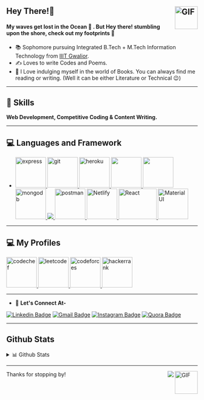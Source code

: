 ## Hey There!:wave: <img align="right" alt="GIF" height="60px" src="https://media.giphy.com/media/du3J3cXyzhj75IOgvA/giphy.gif" />

#### My waves get lost in the Ocean :ocean: . But Hey there! stumbling upon the shore, check out my footprints :footprints:


- :books: Sophomore pursuing Integrated B.Tech + M.Tech Information Technology from [IIIT Gwalior](https://www.iiitm.ac.in/index.php/en/).
- :writing_hand: Loves to write Codes and Poems.
- :green_book: I Love indulging myself in the world of Books. You can always find me reading or writing. (Well it can be either Literature or Technical :wink:)
***
## :1st_place_medal: **Skills** 
**Web Development, Competitive Coding & Content Writing.**
***
## :computer: Languages and Framework 
- <p align="left"> <a href="https://expressjs.com" target="_blank"> <img src="https://www.vectorlogo.zone/logos/expressjs/expressjs-ar21.svg" alt="express" height="80"/> </a> <a href="https://git-scm.com/" target="_blank"> <img src="https://www.vectorlogo.zone/logos/git-scm/git-scm-icon.svg" alt="git" width="80" height="80"/> </a> <a href="https://heroku.com" target="_blank"> <img src="https://www.vectorlogo.zone/logos/heroku/heroku-icon.svg" alt="heroku" width="80" height="80"/> </a> <a href="https://www.w3.org/html/" target="_blank"> <img src="https://img.icons8.com/color/48/000000/html-5.png" width="80" height="80"/> </a> <a href="https://developer.mozilla.org/en-US/docs/Web/JavaScript" target="_blank"> <img src="https://img.icons8.com/color/48/000000/javascript.png" width="80" height="80"/> </a> <a href="https://www.mongodb.com/" target="_blank"> <img src="https://www.vectorlogo.zone/logos/mongodb/mongodb-icon.svg" alt="mongodb" width="80" height="80"/> </a> <a href="https://nodejs.org" target="_blank"> <img src="https://img.icons8.com/color/48/000000/nodejs.png"/> </a> <a href="https://postman.com" target="_blank"> <img src="https://www.vectorlogo.zone/logos/getpostman/getpostman-icon.svg" alt="postman" width="80" height="80"/> </a> <a href="https://www.netlify.com" target="_blank"> <img src="https://www.netlify.com/img/press/logos/logomark.png" alt="Netlify" width="80" height="80"/> </a> <a href="https://reactjs.org/" target="_blank"> <img src="https://upload.wikimedia.org/wikipedia/commons/thumb/a/a7/React-icon.svg/1280px-React-icon.svg.png" alt="React" width="100" height="80"/> </a></a> <a href="https://material-ui.com" target="_blank"> <img src="https://material-ui.com/static/logo.png" alt="Material UI" width="80" height="80"/> </a></p>

***
## 💻 My Profiles
<p align="left"> <a href="https://www.codechef.com/users/savi_1311" target="_blank"> <img src="https://i.pinimg.com/originals/c5/d9/fc/c5d9fc1e18bcf039f464c2ab6cfb3eb6.jpg" alt="codechef" height="80"/> </a> <a href="https://leetcode.com/savi_1311/" target="_blank"> <img src="https://upload.wikimedia.org/wikipedia/commons/1/19/LeetCode_logo_black.png" alt="leetcode" width="80" height="80"/> </a><a href="https://codeforces.com/profile/savi1311" target="_blank"> <img src="https://1.bp.blogspot.com/-pBimI1ZhYAA/Wnde0nmCz8I/AAAAAAAABPI/5LZ2y9tBOZIV-pm9KNbyNy3WZJkGS54WgCPcBGAYYCw/s1600/codeforce.png" alt="codeforces" width="80" height="80"/> </a> <a href="https://www.hackerrank.com/savi1311?hr_r=1" target="_blank"> <img src="https://upload.wikimedia.org/wikipedia/commons/6/65/HackerRank_logo.png" alt="hackerrank" width="80" height="80"/> </a></p>

***

- :handshake: **Let's Connect At-**

[![Linkedin Badge](https://img.shields.io/badge/-Shambhavi%20Shandilya-blue?style=flat-square&logo=Linkedin&logoColor=white&link=https://www.linkedin.com/in/shambhavi-shandilya-235a01192/)](https://www.linkedin.com/in/shambhavi-shandilya-235a01192/)
[![Gmail Badge](https://img.shields.io/badge/-shambhavishandilya01@gmail.com-c14438?style=flat-square&logo=Gmail&logoColor=white&link=mailto:shambhavishandilya01@gmail.com)](mailto:shambhavishandilya01@gmail.com) 
[![Instagram Badge](https://img.shields.io/badge/-@savi.1311-e4405f?style=flat-square&labelColor=f94877&logo=instagram&logoColor=white&link=https://www.instagram.com/savi.1311/)](https://www.instagram.com/savi.1311/)
[![Quora Badge](https://img.shields.io/badge/-Shambhavi%20Shandilya-ff0000?style=flat-square&labelColor=ff0000&logo=quora&logoColor=white&link=https://www.quora.com/profile/Shambhavi-Shandilya-3)](https://www.quora.com/profile/Shambhavi-Shandilya-3)
***
## Github Stats
<details>
<summary>📊 Github Stats</summary>
<p align="center"> <img src="https://github-readme-stats.vercel.app/api?username=savi-1311&show_icons=true&theme=vision-friendly-dark" alt="PowerCoder | Stats" />
 
<p align="center"><img src="https://github-readme-stats.vercel.app/api/top-langs/?username=savi-1311&layout=compact&theme=vision-friendly-dark" width="350" height="250" >
</div>

<div align="center">

[![GitHub Streak](https://github-readme-streak-stats.herokuapp.com/?user=savi-1311&theme=vision-friendly-dark)](https://github.com/tejaswini22199)

</div>

<div align="center">

[![GitHub Streak](https://github-profile-trophy.vercel.app/?username=savi-1311&margin-w=15&theme=vision-friendly-dark&column=3)](https://github.com/tejaswini22199)

</div>
</details>

***
Thanks for stopping by!
<img align="right" alt="GIF" height="60px" src="https://media3.giphy.com/media/Vgr21IY5gbY2iinySW/giphy.gif?cid=ecf05e477irxoi6bz2fgvw0n90m8klke03di9w6rtup3eqfh&rid=giphy.gif" />
<img align="right" src="http://estruyf-github.azurewebsites.net/api/VisitorHit?user=saloniankita&repo=savi-1311&countColorcountColor&countColor=%237B1E7B"/>


